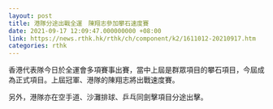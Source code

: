 ```yaml
---
layout: post
title: 港隊分途出戰全運　陳翔志參加攀石速度賽
date: 2021-09-17 12:09:47.000000000 +08:00
link: https://news.rthk.hk/rthk/ch/component/k2/1611012-20210917.htm
categories: rthk
---
```


香港代表隊今日於全運會多項賽事出賽，當中上屆是群眾項目的攀石項目，今屆成為正式項目。上屆冠軍、港隊的陳翔志將出戰速度賽。

另外，港隊亦在空手道、沙灘排球、乒乓同劍擊項目分途出擊。
